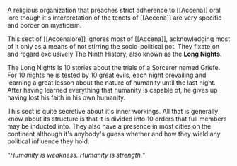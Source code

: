 A religious organization that preaches strict adherence to [[Accena]] oral lore though it's interpretation of the tenets of [[Accena]] are very specific and border on mysticism. 

This sect of [[Accenalore]] ignores most of [[Accena]], acknowledging most of it only as a means of not stirring the socio-political pot. They fixate on and regard exclusively The Ninth History, also known as the **Long Nights**. 

The Long Nights is 10 stories about the trials of a Sorcerer named Griefe. For 10 nights he is tested by 10 great evils, each night prevailing and learning a great lesson about the nature of humanity until the last night. After having learned everything that humanity is capable of, he gives up having lost his faith in his own humanity.

This sect is quite secretive about it's inner workings. All that is generally know about its structure is that it is divided into 10 orders that full members may be inducted into. They also have a presence in most cities on the continent although it's anybody's guess whether and how they wield any political influence they hold.

"*Humanity is weakness. Humanity is strength.*"
